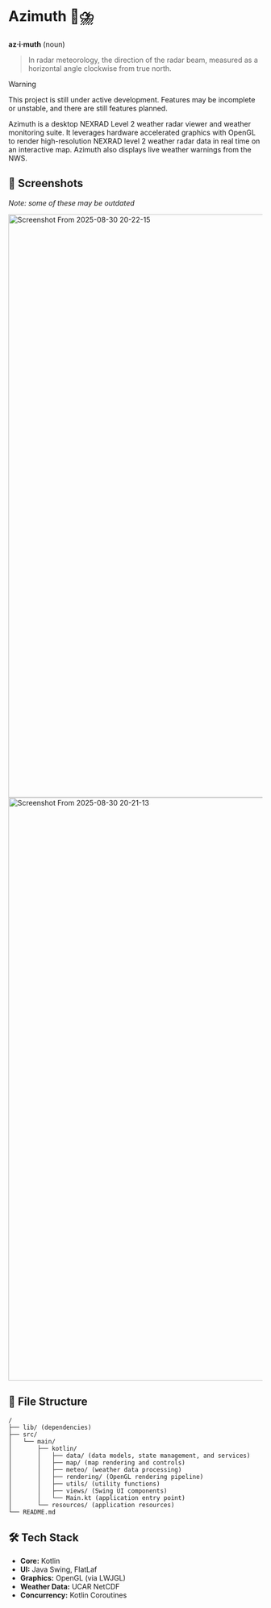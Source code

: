 # Azimuth 📡⛈️

**az·i·muth** (noun)
> In radar meteorology, the direction of the radar beam, measured as a horizontal angle clockwise from true north.

> [!WARNING]
> This project is still under active development. Features may be incomplete or unstable, and there are still features planned.


Azimuth is a desktop NEXRAD Level 2 weather radar viewer and weather monitoring suite. It leverages hardware accelerated graphics with OpenGL to render high-resolution NEXRAD level 2 weather radar data in real time on an interactive map. Azimuth also displays live weather warnings from the NWS.

## 📸 Screenshots

*Note: some of these may be outdated*

<img width="1920" height="1157" alt="Screenshot From 2025-08-30 20-22-15" src="https://github.com/user-attachments/assets/cf556efa-a546-4d64-983b-a38b4301300d" />
<img width="1920" height="1157" alt="Screenshot From 2025-08-30 20-21-13" src="https://github.com/user-attachments/assets/8f69fcc6-3636-4fb9-a128-3ce3b1b82418" />

## 📂 File Structure

```
/
├── lib/ (dependencies)
├── src/
│   └── main/
│       ├── kotlin/
│       │   ├── data/ (data models, state management, and services)
│       │   ├── map/ (map rendering and controls)
│       │   ├── meteo/ (weather data processing)
│       │   ├── rendering/ (OpenGL rendering pipeline)
│       │   ├── utils/ (utility functions)
│       │   ├── views/ (Swing UI components)
│       │   └── Main.kt (application entry point)
│       └── resources/ (application resources)
└── README.md
```

## 🛠️ Tech Stack

*   **Core:** Kotlin
*   **UI:** Java Swing, FlatLaf
*   **Graphics:** OpenGL (via LWJGL)
*   **Weather Data:** UCAR NetCDF
*   **Concurrency:** Kotlin Coroutines
